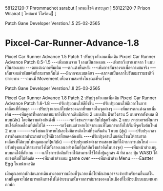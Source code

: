 58122120-7 Phrommachot sarabut [ พรหมโชติ สาระบุตร ]
58122120-7 Prison Wilairat [ ไพสณฑ์ วิไลรัตน ]

Patch Gane Developer Verstion.1.5  25-02-2565

# Pixcel-Car-Runner-Advance-1.8
Pixcel Car Runner Advance 1.5 Patch 1 ปรับปรุงตัวเกมเพิ่มเติม
Pixcel Car Runner Advance Patch 0.5-1.5 
---เพิ่มถนนจาก 1 เลนเป็นสองเลน
---เพิ่มรถวิ่งสวนมาจาก 1 แบบ เป็นสองแบบ
---ตกแต่งฉากเพิ่มเติม
---ตกแต่งพื้นหลัง
---เพิ่มการลั่นของรถเพื่อความสมจริง
---เก็บเจมแล้วนับแต้มที่สามารถเก็บได้
---มีฉากจบแบบเดียว
---ฉากจบเป็นฉากไปรับชมธรรมชาติที่ปลายทาง
---ถนนมี Movement เพื่อความสมจริงในขณะที่รถวิ่งอยู่

Patch Gane Developer Verstion.1.8  25-03-2565

Pixcel Car Runner Advance 1.8 Patch 2 ปรับปรุงตัวเกมเพิ่มเติม
Pixcel Car Runner Advance Patch 1.6-1.8
----ปรับปรุงถนนให้ดียิ่งขึ้น
----ปรับปรุงถนนให้มีเวลาในการเคลื่อนที่ที่สมดุล
----ปรับปรุงและแก้ไขบัคของฉากที่พบเจอในจุดต่างๆ
----เพิ่มการตกแต่งฉากเพิ่มเติม
----เพิ่มศูตรที่หลากหลายมากยิ่งขึ้นจากเดิมมีเพียง 2 แบบเป็น มีรถวิ่งสวน 5 แบบจากทั้งหมด 8 แบบ(คัน) โดยมีความต่างกันดังนี้
-------รถวิ่งชนเราจนกลับไปขุดเริ่มต้น 2 แบบ เราสามารถฝืนการชนได้เพื่อเคลื่อนที่ต่อไปได้
-------รถวิ่งชนแล้วหายไปจากแผนที่โดยการกลับไปเริ่มที่จุดเริ่มต้นใหม่ 2 แบบ
-------รถวิ่งชนแล้วหายไปเลยไม่มีการเกิดใหม่ที่จุดเริ่มต้น 1 แบบ (สุ่ม)
----ปรับปรุงเวลาการเกิดของรถประเภทต่างๆให้มีเวลาที่สอดคล้องกัน
----ปรับปรุงด่านในแต่ละโซนให้สามารถเคลื่อนที่ได้แบบไม่หลุดแผนที่(แก้บัค)
----ปรับปรุงหน้าต่างการแสดงแต้มที่ได้จากการเล่นใหม่
----ปรับปรุงถนนให้สามารถวิ่งได้ทั้งสองเลนอย่างเต็มที่(แก้บัควิ่งแล้วติดในบางจุด)
----เพิ่มหน้าต่างเมนูแบบกดได้ที่ตัวเกม
----แก้ไขการบังคับตัวรถให้สามารถใช้ได้ทั้งปุ่มลูกศร 4 ทิศ และ ปุ่ม WASD ได้อย่างเต็มที่ไม่ติดขัด
----เพิ่มหน้าต่างเกม game over
----เพิ่มหน้าต่าง Menu
----Eastter Egg ในหน้าเครดิต

เมื่อคุณอยากพักผ่อนการเดินทางออกจากเมืองที่วุ่นวายเพื่อไปพักผ่อนอาจจะง่ายสําหรับคนอื่นแต่ในเกมนี้คุณจะไม่สามารถเดินทางไปได้ง่ายขนาดนั้นจากการขับรถของคนในเมืองที่ไม่มีระเบียบแบบผนมากกนัก
